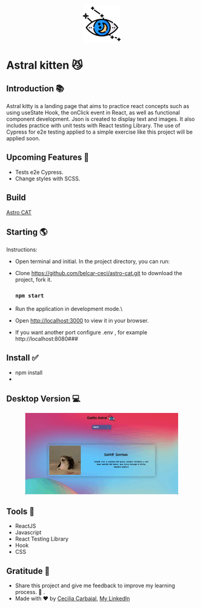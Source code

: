 <p align="center"><img src="./public/Imgs/Readme.MD/cat-astro.png?raw=true" width="100"></a></p>

Astral kitten 😼 
============
## Introduction 📚
Astral kitty is a landing page that aims to practice react concepts such as using useState Hook, the onClick event in React, as well as functional component development. Json is created to display text and images. It also includes practice with unit tests with React testing Library. The use of Cypress for e2e testing applied to a simple exercise like this project will be applied soon.

## Upcoming Features 🚀 
  - Tests e2e Cypress.
  - Change styles with SCSS. 

## Build
[Astro CAT](https://astro-gfeb3ccog-belcar-ceci.vercel.app/)
## Starting 🌎


Instructions:
   - Open terminal and initial. In the project directory, you can run:
   - Clone https://github.com/belcar-ceci/astro-cat.git to download the project, fork it.
     ### `npm start`

   - Run the application in development mode.\
   - Open [http://localhost:3000](http://localhost:3000) to view it in your browser.
   - If you want another port configure .env , for example
   http://localhost:8080### 

## Install ✅

- npm install
- 

## Desktop Version 💻

<p align="center">
  <img src="./public/Imgs/Readme.MD/AstroCat_desktop.gif?raw=true" width=80% />
</p>

## Tools 🧰 

* ReactJS
* Javascript
* React Testing Library
* Hook
* CSS



## Gratitude 🎁
* Share this project and give me feedback to improve my learning process. 📢 .
* Made with ❤️ by [Cecilia Carbajal](https://github.com/belcar-ceci/belcar_ceci_portfolio.git), [My LinkedIn](https://www.linkedin.com/in/cecicarbel/)



